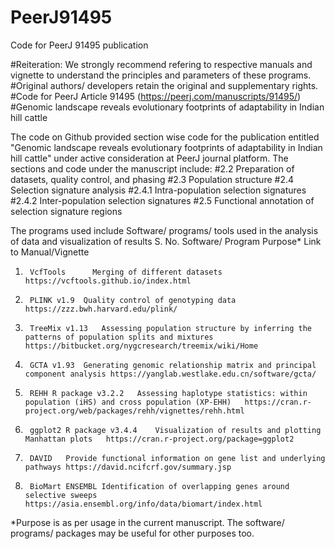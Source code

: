 # PeerJ91495
Code for PeerJ 91495 publication

#Reiteration: We strongly recommend refering to respective manuals and vignette to understand the principles and parameters of these programs. 
#Original authors/ developers retain the original and supplementary rights. 
#Code for PeerJ Article 91495 (https://peerj.com/manuscripts/91495/)
#Genomic landscape reveals evolutionary footprints of adaptability in Indian hill cattle 

The code on Github provided section wise code for the publication entitled "Genomic landscape reveals evolutionary footprints of adaptability in Indian hill cattle" under active consideration at PeerJ journal platform. 
The sections and code under the manuscript include:
#2.2 Preparation of datasets, quality control, and phasing 
#2.3 Population structure 
#2.4 Selection signature analysis 
#2.4.1 Intra-population selection signatures
#2.4.2 Inter-population selection signatures
#2.5 Functional annotation of selection signature regions


The programs used include
Software/ programs/ tools used in the analysis of data and visualization of results
S. No.	Software/ Program	  Purpose*	    Link to Manual/Vignette
1.		VcfTools 	  Merging of different datasets	https://vcftools.github.io/index.html 

2.		PLINK v1.9	Quality control of genotyping data 	https://zzz.bwh.harvard.edu/plink/ 

3.		TreeMix v1.13	Assessing population structure by inferring the patterns of population splits and mixtures 	https://bitbucket.org/nygcresearch/treemix/wiki/Home 

4.		GCTA v1.93	Generating genomic relationship matrix and principal component analysis	https://yanglab.westlake.edu.cn/software/gcta/ 

5.		REHH R package v3.2.2 	Assessing haplotype statistics: within population (iHS) and cross population (XP-EHH)	https://cran.r-project.org/web/packages/rehh/vignettes/rehh.html 

6.		ggplot2 R package v3.4.4	Visualization of results and plotting Manhattan plots 	https://cran.r-project.org/package=ggplot2 

7.		DAVID	Provide functional information on gene list and underlying pathways	https://david.ncifcrf.gov/summary.jsp 

8.		BioMart ENSEMBL	Identification of overlapping genes around selective sweeps	https://asia.ensembl.org/info/data/biomart/index.html 

*Purpose is as per usage in the current manuscript. The software/ programs/ packages may be useful for other purposes too. 
